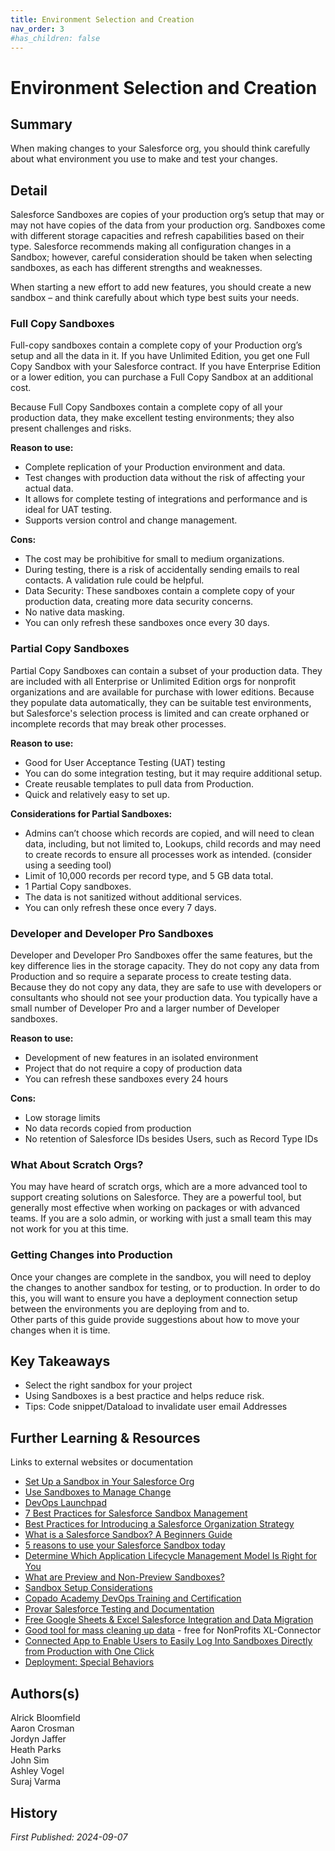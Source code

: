 ```yaml
---
title: Environment Selection and Creation 
nav_order: 3
#has_children: false
---
```

# Environment Selection and Creation

## Summary

When making changes to your Salesforce org, you should think carefully about what environment you use to make and test your changes. 

## Detail

Salesforce Sandboxes are copies of your production org’s setup that may or may not have copies of the data from your production org. Sandboxes come with different storage capacities and refresh capabilities based on their type. Salesforce recommends making all configuration changes in a Sandbox; however, careful consideration should be taken when selecting sandboxes, as each has different strengths and weaknesses.

When starting a new effort to add new features, you should create a new sandbox – and think carefully about which type best suits your needs.

### Full Copy Sandboxes

Full-copy sandboxes contain a complete copy of your Production org’s setup and all the data in it. If you have Unlimited Edition, you get one Full Copy Sandbox with your Salesforce contract. If you have Enterprise Edition or a lower edition, you can purchase a Full Copy Sandbox at an additional cost.

Because Full Copy Sandboxes contain a complete copy of all your production data, they make excellent testing environments; they also present challenges and risks.

**Reason to use:**

* Complete replication of your Production environment and data.  
* Test changes with production data without the risk of affecting your actual data.  
* It allows for complete testing of integrations and performance and is ideal for UAT testing.  
* Supports version control and change management.

**Cons:**

* The cost may be prohibitive for small to medium organizations.  
* During testing, there is a risk of accidentally sending emails to real contacts. A validation rule could be helpful.   
* Data Security: These sandboxes contain a complete copy of your production data, creating more data security concerns.  
* No native data masking.  
* You can only refresh these sandboxes once every 30 days.

### Partial Copy Sandboxes

Partial Copy Sandboxes can contain a subset of your production data. They are included with all Enterprise or Unlimited Edition orgs for nonprofit organizations and are available for purchase with lower editions. Because they populate data automatically, they can be suitable test environments, but Salesforce's selection process is limited and can create orphaned or incomplete records that may break other processes.

**Reason to use:**

* Good for User Acceptance Testing (UAT) testing  
* You can do some integration testing, but it may require additional setup.  
* Create reusable templates to pull data from Production.  
* Quick and relatively easy to set up.

**Considerations for Partial Sandboxes:**

* Admins can’t choose which records are copied, and will need to clean data, including, but not limited to, Lookups, child records and may need to create records to ensure all processes work as intended. (consider using a seeding tool)  
* Limit of 10,000 records per record type, and 5 GB data total.  
* 1 Partial Copy sandboxes.  
* The data is not sanitized without additional services.  
* You can only refresh these once every 7 days.

### Developer and Developer Pro Sandboxes

Developer and Developer Pro Sandboxes offer the same features, but the key difference lies in the storage capacity. They do not copy any data from Production and so require a separate process to create testing data. Because they do not copy any data, they are safe to use with developers or consultants who should not see your production data. You typically have a small number of Developer Pro and a larger number of Developer sandboxes.

**Reason to use:**

* Development of new features in an isolated environment  
* Project that do not require a copy of production data  
* You can refresh these sandboxes every 24 hours

**Cons:**

* Low storage limits  
* No data records copied from production  
* No retention of Salesforce IDs besides Users, such as Record Type IDs

### What About Scratch Orgs?

You may have heard of scratch orgs, which are a more advanced tool to support creating solutions on Salesforce. They are a powerful tool, but generally most effective when working on packages or with advanced teams. If you are a solo admin, or working with just a small team this may not work for you at this time.

### Getting Changes into Production

Once your changes are complete in the sandbox, you will need to deploy the changes to another sandbox for testing, or to production.  In order to do this, you will want to ensure you have a deployment connection setup between the environments you are deploying from and to.  
Other parts of this guide provide suggestions about how to move your changes when it is time.

## Key Takeaways

* Select the right sandbox for your project  
* Using Sandboxes is a best practice and helps reduce risk.  
* Tips: Code snippet/Dataload to invalidate user email Addresses

## Further Learning & Resources

Links to external websites or documentation

* [Set Up a Sandbox in Your Salesforce Org](https://trailhead.salesforce.com/en/content/learn/modules/nonprofit-success-pack-maintenance/set-up-a-sandbox-in-your-salesforce-org?trail_id=nonprofit_fundraising)  
* [Use Sandboxes to Manage Change](https://trailhead.salesforce.com/en/content/learn/modules/nonprofit-success-pack-maintenance/set-up-a-sandbox-in-your-salesforce-org?trail_id=nonprofit_fundraising)  
* [DevOps Launchpad](https://devopslaunchpad.com/)  
* [7 Best Practices for Salesforce Sandbox Management](https://www.autorabit.com/blog/7-best-practices-for-salesforce-sandbox-management/)  
* [Best Practices for Introducing a Salesforce Organization Strategy](https://allcloud.io/blog/best-practices-for-introducing-a-salesforce-organization-strategy/)  
* [What is a Salesforce Sandbox? A Beginners Guide](https://www.salesforceben.com/salesforce-sandbox/)  
* [5 reasons to use your Salesforce Sandbox today](https://www.simplus.com/5-reasons-to-use-your-salesforce-sandbox-today/)  
* [Determine Which Application Lifecycle Management Model Is Right for You](https://trailhead.salesforce.com/en/content/learn/trails/determine-which-application-lifecycle-management-model-is-right-for-you)  
* [What are Preview and Non-Preview Sandboxes?](https://help.salesforce.com/s/articleView?id=sf.data_sandbox_preview.htm&type=5)  
* [Sandbox Setup Considerations](https://help.salesforce.com/s/articleView?id=sf.data_sandbox_implementation_tips.htm&type=5)   
* [Copado Academy DevOps Training and Certification](https://success.copado.com/s/my-learning?language=en_US)  
* [Provar Salesforce Testing and Documentation](https://documentation.provar.com/documentation/)  
* [Free Google Sheets & Excel Salesforce Integration and Data Migration](https://appexchange.salesforce.com/appxListingDetail?listingId=a0N4V00000GYgWXUA1&other_source=Web)  
* [Good tool for mass cleaning up data](https://www.xappex.com/xl-connector-salesforce-excel-connector/) \- free for NonProfits XL-Connector  
* [Connected App to Enable Users to Easily Log Into Sandboxes Directly from Production with One Click](https://www.youtube.com/watch?v=IZerw-flRHM&list=PLY6BOTuWMxwi1LdE72XFRB9a-ezkWX_8w&index=19&t=615s)  
* [Deployment: Special Behaviors](https://help.salesforce.com/s/articleView?language=en_US&id=sf.deploy_special_behavior.htm&type=5)

## Authors(s)

Alrick Bloomfield  
Aaron Crosman  
Jordyn Jaffer  
Heath Parks  
John Sim  
Ashley Vogel  
Suraj Varma

## History
_First Published: 2024-09-07_